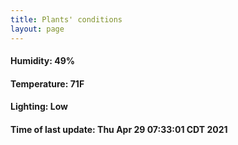 ```yaml
---
title: Plants' conditions
layout: page
---
```



#### Humidity: 49%
#### Temperature: 71F
#### Lighting: Low
#### Time of last update: Thu Apr 29 07:33:01 CDT 2021
